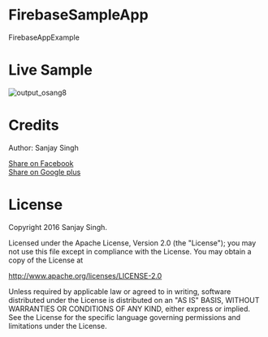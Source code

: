 # FirebaseSampleApp
FirebaseAppExample

<h1>Live Sample</h1>

![output_osang8](https://cloud.githubusercontent.com/assets/12843976/15420299/6f70a914-1e89-11e6-8e8e-09734fb10f7b.gif)

<h1>Credits</h1>

Author: Sanjay Singh 

<a href="http://www.facebook.com/sharer.php?u=https://github.com/SamsetDev/FirebaseSampleApp" class="socialBtn socialBtn--facebook">Share on Facebook</a><br>
<a href="https://plus.google.com/share?url=https://github.com/SamsetDev/FirebaseSampleApp" class="socialBtn socialBtn--facebook">Share on Google plus</a>

<h1>License</h1>

Copyright 2016 Sanjay Singh.

Licensed under the Apache License, Version 2.0 (the "License");
you may not use this file except in compliance with the License.
You may obtain a copy of the License at

   http://www.apache.org/licenses/LICENSE-2.0

Unless required by applicable law or agreed to in writing, software
distributed under the License is distributed on an "AS IS" BASIS,
WITHOUT WARRANTIES OR CONDITIONS OF ANY KIND, either express or implied.
See the License for the specific language governing permissions and
limitations under the License.
